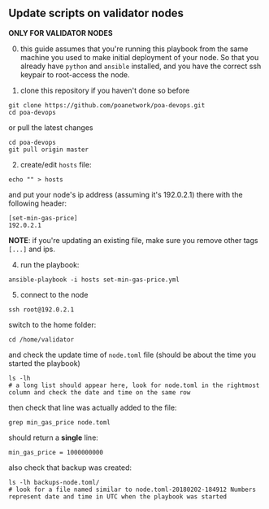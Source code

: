 ## Update scripts on validator nodes

**ONLY FOR VALIDATOR NODES**

0. this guide assumes that you're running this playbook from the same machine you used to make initial deployment of your node. So that you already have `python` and `ansible` installed, and you have the correct ssh keypair to root-access the node.

1. clone this repository if you haven't done so before
```
git clone https://github.com/poanetwork/poa-devops.git
cd poa-devops
```
or pull the latest changes
```
cd poa-devops
git pull origin master
```

2. create/edit `hosts` file:
```
echo "" > hosts
```
and put your node's ip address (assuming it's 192.0.2.1) there with the following header:
```
[set-min-gas-price]
192.0.2.1
```
**NOTE**: if you're updating an existing file, make sure you remove other tags `[...]` and ips.

4. run the playbook:
```
ansible-playbook -i hosts set-min-gas-price.yml
```

5. connect to the node
```
ssh root@192.0.2.1
```
switch to the home folder:
```
cd /home/validator
```
and check the update time of `node.toml` file (should be about the time you started the playbook)
```
ls -lh
# a long list should appear here, look for node.toml in the rightmost column and check the date and time on the same row
```
then check that line was actually added to the file:
```
grep min_gas_price node.toml
```
should return a **single** line:
```
min_gas_price = 1000000000
```
also check that backup was created:
```
ls -lh backups-node.toml/
# look for a file named similar to node.toml-20180202-184912 Numbers represent date and time in UTC when the playbook was started
```
